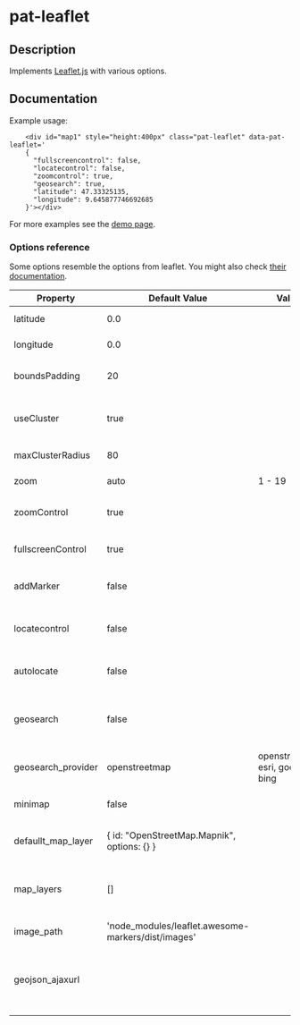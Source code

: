 # pat-leaflet

## Description

Implements [Leaflet.js](https://leafletjs.com/) with various options.


## Documentation

Example usage:

```
    <div id="map1" style="height:400px" class="pat-leaflet" data-pat-leaflet='
    {
      "fullscreencontrol": false,
      "locatecontrol": false,
      "zoomcontrol": true,
      "geosearch": true,
      "latitude": 47.33325135,
      "longitude": 9.645877746692685
    }'></div>
```

For more examples see the [demo page](./index.html).


### Options reference

Some options resemble the options from leaflet.
You might also check [their documentation](https://leafletjs.com/reference.html).


| Property           | Default Value | Values | Type              | Description                                      |
| ------------------ | ------------- | ------ | ----------------- | ------------------------------------------------ |
| latitude           | 0.0           |        | Float             | Latitude of the map.                             |
| longitude          | 0.0           |        | Float             | Longitude of the map.                            |
| boundsPadding      | 20            |        | Integer           | Padding for map boundaries.                      |
| useCluster         | true          |        | Boolean           | Enable/Disable the marker cluster feature.       |
| maxClusterRadius   | 80            |        | Integer           | Set the marker cluster radius.                   |
| zoom               | auto          | 1 - 19 | Integer           | Zoom level of he map.                            |
| zoomControl        | true          |        | Boolean           | Show zoom control buttons.                       |
| fullscreenControl  | true          |        | Boolean           | Show the fullscreen control button.              |
| addMarker          | false         |        | Boolean           | Enable feature to add markers.                   |
| locatecontrol      | false         |        | Boolean           | Adds a button to show your position on the map.  |
| autolocate         | false         |        | Boolean           | Automatically set map to your location.          |
| geosearch          | false         |        | Boolean           | Search a location via osm, esri, google or bing. |
| geosearch_provider | openstreetmap | openstreetmap, esri, google, bing | String | Service for location searches.   |
| minimap            | false         |        | Boolean           | Enables the minimap overview map.                |
| defaullt_map_layer | { id: "OpenStreetMap.Mapnik", options: {} } |  | Dict | Define the default map layer.         |
| map_layers         | []            |        | List of Dicts     | Define the available map layers (More info in source code). |
| image_path         | 'node_modules/leaflet.awesome-markers/dist/images' | | String | Import path to icons.         |
| geojson_ajaxurl    |               |        | String            | Define a AJAX endpoint for geojson data to load (More info in source code. |
